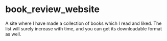 # book_review_website
A site where I have made a collection of books which I read and liked.
The list will surely increase with time, and you can get its downloadable format as well.
